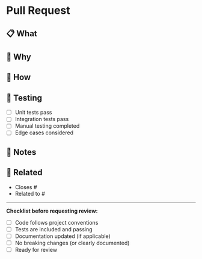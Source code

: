 # Pull Request

## 📋 What
<!-- Describe what changes are being made. Be specific about what was added, modified, or removed. -->

## 🎯 Why
<!-- Explain the reasoning behind these changes. What problem does this solve? What requirement does it fulfill? -->

## 🔧 How
<!-- Describe the technical approach taken. How were the changes implemented? What key decisions were made? -->

## 🧪 Testing
<!-- Describe what testing was done to verify the changes work correctly -->
- [ ] Unit tests pass
- [ ] Integration tests pass
- [ ] Manual testing completed
- [ ] Edge cases considered

## 📝 Notes
<!-- Any additional context, considerations, or follow-up items -->

## 🔗 Related
<!-- Link to related issues, work items, or documentation -->
- Closes #
- Related to #

---

**Checklist before requesting review:**
- [ ] Code follows project conventions
- [ ] Tests are included and passing
- [ ] Documentation updated (if applicable)
- [ ] No breaking changes (or clearly documented)
- [ ] Ready for review